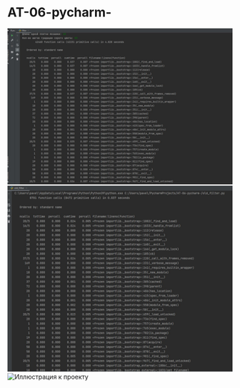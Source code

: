 # AT-06-pycharm-
![Иллюстрация к проекту](https://github.com/pavel248/AT-06-pycharm-/raw/images/filter.jpg)
![Иллюстрация к проекту](https://github.com/pavel248/AT-06-pycharm-/raw/images/old_filter.jpg)
![Иллюстрация к проекту](https://github.com/pavel248/AT-06-pycharm-/raw/images/filter_with_filename.jpg)
